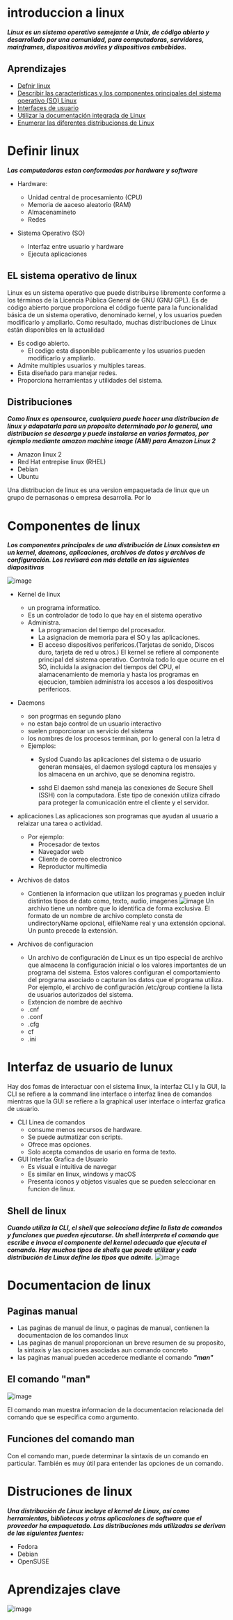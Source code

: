 # introduccion a linux
***Linux es un sistema operativo semejante a Unix, de código abierto y desarrollado por una comunidad, para computadoras, servidores, mainframes, dispositivos móviles
y dispositivos embebidos.***

## Aprendizajes
- [Defnir linux](https://github.com/smars1/Re-Start/blob/main/intro/Introduccion_Linux.md#definir-linux)
- [Describir las características y los componentes principales del sistema operativo (SO) Linux](https://github.com/smars1/Re-Start/edit/main/intro/Introduccion_Linux.md#componentes-de-linux)
- [Interfaces de usuario](https://github.com/smars1/Re-Start/edit/main/intro/Introduccion_Linux.md#interfaz-de-usuario-de-lunux)
- [Utilizar la documentación integrada de Linux](https://github.com/smars1/Re-Start/edit/main/intro/Introduccion_Linux.md#documentacion-de-linux)
- [Enumerar las diferentes distribuciones de Linux](https://github.com/smars1/Re-Start/edit/main/intro/Introduccion_Linux.md#distruciones-de-linux)


# Definir linux
***Las computadoras estan conformadas por hardware y software***

- Hardware: 
  - Unidad central de procesamiento (CPU) 
  - Memoria de aaceso aleatorio (RAM)
  - Almacenamineto 
  - Redes 

- Sistema Operativo (SO)
  - Interfaz entre usuario y hardware
  - Ejecuta aplicaciones

## EL sistema operativo de linux

Linux es un sistema operativo que puede distribuirse libremente conforme a los términos de la Licencia Pública General
de GNU (GNU GPL). Es de código abierto porque proporciona el código fuente para la funcionalidad básica de un sistema
operativo, denominado kernel, y los usuarios pueden modificarlo y ampliarlo. Como resultado, muchas distribuciones de 
Linux están disponibles en la actualidad

- Es codigo abierto.
  - El codigo esta disponible publicamente y los usuarios pueden modificarlo y ampliarlo.
- Admite multiples usuarios y multiples tareas.
- Esta diseñado para manejar redes.
- Proporciona herramientas y utilidades del sistema. 

## Distribuciones
***Como linux es opensource, cualquiera puede hacer una distribucion de linux y adapatarla para un proposito determinado por
lo general, una distribucion se descarga y puede instalarse en varios formatos, por ejemplo mediante amazon machine image (AMI) para Amazon 
Linux 2***

- Amazon linux 2 
- Red Hat entrepise linux (RHEL)
- Debian
- Ubuntu

Una distribucion de linux es una version empaquetada de linux que un grupo de pernasonas o empresa desarrolla. Por lo 


# Componentes de linux
***Los componentes principales de una distribución de Linux consisten en un kernel, daemons, aplicaciones, archivos
de datos y archivos de configuración. Los revisará con más detalle en las siguientes diapositivas***

![image](https://user-images.githubusercontent.com/42829215/164265043-5a8be772-94a6-4f04-8a7b-75ff4cee3395.png)

- Kernel de linux
  -  un programa informatico. 
  -  Es un controlador de todo lo que hay en el sistema operativo
    - Administra. 
      - La programacion del tiempo del procesador. 
      - La asignacion de memoria para el SO y las aplicaciones.
      - El acceso dispositivos perifericos.(Tarjetas de sonido, Discos duro, tarjeta de red u otros.) 
El kernel se refiere al componente principal del sistema operativo. Controla todo lo que ocurre en el SO, incluida la asignacion del tiempos del CPU, el alamacenamiento de memoria y hasta los programas en ejecucion, tambien administra los accesos a los despositivos perifericos.



- Daemons
  - son progrmas en segundo plano 
  - no estan bajo control de un usuario interactivo
  - suelen proporcionar un servicio del sistema
  - los nombres de los procesos terminan, por lo general con la letra d 
  - Ejemplos:
    - Syslod
     Cuando las aplicaciones del sistema o de usuario generan mensajes, el daemon syslogd captura los mensajes y los almacena en un archivo, que se denomina registro.

    - sshd
     El daemon sshd maneja las conexiones de Secure Shell (SSH) con la computadora. Este tipo de conexión utiliza cifrado para proteger la comunicación entre el cliente y el servidor.

- aplicaciones
Las aplicaciones son programas que ayudan al usuario a relaizar una tarea o actividad.
  - Por ejemplo:
    - Procesador de textos
    - Navegador web
    - Cliente de correo electronico 
    - Reproductor multimedia
  
- Archivos de datos
  -  Contienen la informacion que utilizan los programas y pueden incluir distintos tipos de dato como, texto, audio, imagenes
![image](https://user-images.githubusercontent.com/42829215/164266365-f84b7164-a617-4029-ae73-69a3fc99c3af.png)
Un archivo tiene un nombre que lo identifica de forma exclusiva. El formato de un nombre de archivo completo consta de undirectoryName opcional, elfileName real y una extensión opcional. Un punto precede la extensión.

- Archivos de configuracion
  - Un archivo de configuración de Linux es un tipo especial de archivo que almacena la configuración inicial o los
    valores importantes de un programa del sistema. Estos valores configuran el comportamiento del programa asociado
    o capturan los datos que el programa utiliza. Por ejemplo, el archivo de configuración /etc/group contiene la lista 
    de usuarios autorizados del sistema.
  - Extencion de nombre de aechivo
  - .cnf
  - .conf
  - .cfg
  - cf
  - .ini

# Interfaz de usuario de lunux

Hay dos fomas de interactuar con el sistema linux, la interfaz CLI y la GUI, la CLI se refiere a la command line interface o interfaz linea de comandos mientras que la GUI se refiere a la graphical user interface o interfaz grafica de usuario.

- CLI Linea de comandos
  - consume menos recursos de hardware.
  - Se puede autmatizar con scripts.
  - Ofrece mas opciones.
  - Solo acepta comandos de usario en forma de texto.
- GUI Interfax Grafica de Usuario
  - Es visual e intuitiva de navegar
  - Es similar en linux, windows y macOS
  - Presenta iconos y objetos visuales que se pueden seleccionar en funcion de linux.

## Shell de linux 
***Cuando utiliza la CLI, el shell que selecciona define la lista de comandos y funciones que pueden ejecutarse. Un shell interpreta el comando que escribe e invoca el componente del kernel adecuado que ejecuta el comando.
Hay muchos tipos de shells que puede utilizar y cada distribución de Linux define los tipos que admite.***
![image](https://user-images.githubusercontent.com/42829215/165002824-c26eb325-4831-4442-96c1-2c1288349cd0.png)


# Documentacion de linux

## Paginas manual
- Las paginas de manual de linux, o paginas de manual, contienen la documentacion de los comandos linux
- Las paginas de manual proporcionan un breve resumen de su proposito, la sintaxis y las opciones asociadas aun comando concreto
- las paginas manual pueden accederce mediante el comando ***"man"***

## El comando "man"
  ![image](https://user-images.githubusercontent.com/42829215/164269916-d5be2e0e-91f4-4ab6-b8f4-81da60fe89ee.png)

El comando man muestra informacion de la documentacion relacionada del comando que se especifica como argumento.

## Funciones del comando man 
Con el comando man, puede determinar la sintaxis de un comando en particular. También es muy útil para entender las
opciones de un comando.

# Distruciones de linux
***Una distribución de Linux incluye el kernel de Linux, así como herramientas, bibliotecas y otras aplicaciones de
software que el proveedor ha empaquetado. Las distribuciones más utilizadas se derivan de las siguientes fuentes:***

- Fedora
- Debian 
- OpenSUSE

# Aprendizajes clave
![image](https://user-images.githubusercontent.com/42829215/164272146-f8649dc1-44b4-46c3-ad38-9c276aa6bf9e.png)
